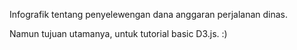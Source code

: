 Infografik tentang penyelewengan dana anggaran perjalanan dinas. 

Namun tujuan utamanya, untuk tutorial basic D3.js. :)